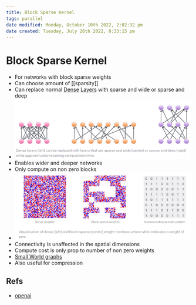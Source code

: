 ```yaml
---
title: Block Sparse Kernel
tags: parallel
date modified: Monday, October 10th 2022, 2:02:32 pm
date created: Tuesday, July 26th 2022, 8:33:15 pm
---
```


# Block Sparse Kernel
- For networks with block sparse weights
- Can choose amount of [[sparsity]]
- Can replace normal [Dense](Dense.md) [Layers](Layers.md) with sparse and wide or sparse and deep
- ![im](images/Pasted%20image%2020220425233755.png)
- Enables wider and deeper networks
- Only compute on non zero blocks
- ![im](images/Pasted%20image%2020220425233903.png)
- Connectivity is unaffected in the spatial dimensions
- Compute cost is only prop to number of non zero weights
- [Small World graphs](Small%20World%20graphs.md)
- Also useful for compression

## Refs
- [openai](https://openai.com/blog/block-sparse-gpu-kernels/)



